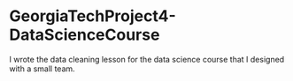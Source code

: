 # GeorgiaTechProject4-DataScienceCourse
I wrote the data cleaning lesson for the data science course that I designed with a small team.